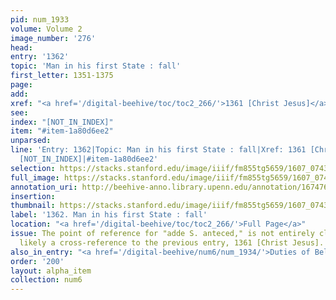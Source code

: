 ```yaml
---
pid: num_1933
volume: Volume 2
image_number: '276'
head:
entry: '1362'
topic: 'Man in his first State : fall'
first_letter: 1351-1375
page:
add:
xref: "<a href='/digital-beehive/toc/toc2_266/'>1361 [Christ Jesus]</a>"
see:
index: "[NOT_IN_INDEX]"
item: "#item-1a80d6ee2"
unparsed:
line: 'Entry: 1362|Topic: Man in his first State : fall|Xref: 1361 [Christ Jesus]|Index:
  [NOT_IN_INDEX]|#item-1a80d6ee2'
selection: https://stacks.stanford.edu/image/iiif/fm855tg5659/1607_0743/881,1154,2824,377/full/0/default.jpg
full_image: https://stacks.stanford.edu/image/iiif/fm855tg5659/1607_0743/full/full/0/default.jpg
annotation_uri: http://beehive-anno.library.upenn.edu/annotation/1674768387475
insertion:
thumbnail: https://stacks.stanford.edu/image/iiif/fm855tg5659/1607_0743/881,1154,600,180/250,/0/default.jpg
label: '1362. Man in his first State : fall'
location: "<a href='/digital-beehive/toc/toc2_266/'>Full Page</a>"
issue: The point of reference for "adde S. anteced," is not entirely clear. It is
  likely a cross-reference to the previous entry, 1361 [Christ Jesus].
also_in_entry: "<a href='/digital-beehive/num6/num_1934/'>Duties of Believers</a>"
order: '200'
layout: alpha_item
collection: num6
---
```

